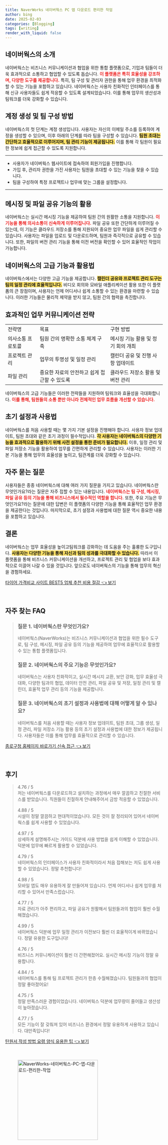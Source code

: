 ```yaml
---
title: NaverWorks 네이버웍스 PC 앱 다운로드 편리한 작업
author: bing
date: 2025-02-03
categories: [Blogging]
tags: [writing]
render_with_liquid: false
---
```



<h2 id='네이버웍스_소개'>네이버웍스의 소개</h2>

<p>네이버웍스는 비즈니스 커뮤니케이션과 협업을 위한 통합 플랫폼으로, 기업과 팀들이 더욱 효과적으로 소통하고 협업할 수 있도록 돕습니다. <b><span style="color: #ee2323;">이 플랫폼은 특히 효율성을 강조하며, 다양한 도구를 제공합니다.</span></b> 특히, 팀 구성 및 관리자 권한을 통해 업무 환경을 최적화할 수 있는 기능을 포함하고 있습니다. 네이버웍스는 사용자 친화적인 인터페이스를 통해 신규 사용자들도 쉽게 적응할 수 있도록 설계되었습니다. 이를 통해 업무의 생산성과 팀워크를 더욱 강화할 수 있습니다.</p>

<h2 id='계정_생성과_팀_구성'>계정 생성 및 팀 구성 방법</h2>

<p>네이버웍스의 첫 단계는 계정 생성입니다. 사용자는 자신의 이메일 주소를 등록하여 계정을 생성할 수 있으며, 이후 아래의 단계를 따라 팀을 구성할 수 있습니다. <b><span style="background-color: #ffe066;">팀원 초대는 간단하고 효율적으로 이루어지며, 팀 관리 기능이 제공됩니다.</span></b> 이를 통해 각 팀원이 필요한 정보에 쉽게 접근할 수 있도록 지원합니다.</p>

<hr />

<ul>
    <li>사용자가 네이버웍스 웹사이트에 접속하여 회원가입을 진행합니다.</li>
    <li>가입 후, 관리자 권한을 가진 사용자는 팀원을 초대할 수 있는 기능을 찾을 수 있습니다.</li>
    <li>팀을 구성하여 특정 프로젝트나 업무에 맞는 그룹을 설정합니다.</li>
</ul>

<hr />

<h2 id='메시징_및_파일_공유_기능'>메시징 및 파일 공유 기능의 활용</h2>

<p>네이버웍스는 실시간 메시징 기능을 제공하여 팀원 간의 원활한 소통을 지원합니다. <b><span style="color: #ee2323;">이 기능을 통해 의사소통이 신속하게 이루어집니다.</span></b> 파일 공유 또한 간단하게 이루어질 수 있는데, 이 기능은 클라우드 저장소를 통해 지원되어 중요한 업무 파일을 쉽게 관리할 수 있습니다. 사용자는 파일을 업로드 및 다운로드하며, 팀원과 즉각적으로 공유할 수 있습니다. 또한, 파일의 버전 관리 기능을 통해 이전 버전을 확인할 수 있어 효율적인 작업이 가능합니다.</p>

<h2 id='네이버웍스의_고급_기능'>네이버웍스의 고급 기능과 활용법</h2>

<p>네이버웍스에서는 다양한 고급 기능을 제공합니다. <b><span style="background-color: #ffe066;">캘린더 공유와 프로젝트 관리 도구는 팀의 일정 관리에 효율적입니다.</span></b> 비디오 회의와 모바일 애플리케이션 활용 또한 이 플랫폼의 큰 장점이며, 사용자는 언제 어디서나 쉽게 소통할 수 있는 환경을 마련할 수 있습니다. 이러한 기능들은 물리적 제약을 받지 않고, 팀원 간의 협력을 촉진합니다.</p>

<h2 id='업무_커뮤니케이션_전략'>효과적인 업무 커뮤니케이션 전략</h2>

<table>
    <tr>
        <td>전략명</td>
        <td>목표</td>
        <td>구현 방법</td>
    </tr>
    <tr>
        <td>의사소통 프로토콜</td>
        <td>팀원 간의 명확한 소통 체계 구축</td>
        <td>메시징 기능 활용 및 정기 회의 개최</td>
    </tr>
    <tr>
        <td>프로젝트 관리</td>
        <td>업무의 투명성 및 일정 관리</td>
        <td>캘린더 공유 및 진행 사항 업데이트</td>
    </tr>
    <tr>
        <td>파일 관리</td>
        <td>중요한 자료의 안전하고 쉽게 접근할 수 있도록</td>
        <td>클라우드 저장소 활용 및 버전 관리</td>
    </tr>
</table>

<p>네이버웍스의 고급 기능들은 이러한 전략들을 지원하여 팀워크와 효율성을 극대화합니다. <b><span style="color: #ee2323;">이를 통해, 팀원들의 소통 뿐만 아니라 전체적인 업무 흐름을 개선할 수 있습니다.</span></b></p>

<h2 id='초기_설정과_사용법'>초기 설정과 사용법</h2>

<p>네이버웍스를 처음 사용할 때는 몇 가지 기본 설정을 진행해야 합니다. 사용자 정보 업데이트, 팀원 초대와 같은 초기 과정이 필수적입니다. <b><span style="background-color: #ffe066;">각 사용자는 네이버웍스의 다양한 기능을 효과적으로 활용하기 위해 사전 설정을 통한 준비가 필요합니다.</span></b> 이후, 일정 관리 및 파일 저장소 기능을 활용하여 업무를 간편하게 관리할 수 있습니다. 사용자는 이러한 기본 기능을 통해 업무의 효율성을 높이고, 팀관계를 더욱 강화할 수 있습니다.</p>

<h2 id='자주_묻는_질문'>자주 묻는 질문</h2>

<p>사용자들은 종종 네이버웍스에 대해 여러 가지 질문을 가지고 있습니다. 네이버웍스란 무엇인가요?라는 질문은 자주 접할 수 있는 내용입니다. <b><span style="color: #ee2323;">네이버웍스는 팀 구성, 메시징, 파일 공유 등의 기능을 통해 비즈니스에서 필수적인 역할을 합니다.</span></b> 또한, 주요 기능은 무엇인가요?라는 질문에 대한 답변은 이 플랫폼의 다양한 기능을 통해 효율적인 업무 환경을 제공한다는 것입니다. 마지막으로, 초기 설정과 사용법에 대한 질문 역시 중요한 내용을 포함하고 있습니다.</p>

<h2 id='결론'>결론</h2>

<p>네이버웍스는 업무 효율성을 높이고팀워크를 강화하는 데 도움을 주는 훌륭한 도구입니다. <b><span style="background-color: #ffe066;">사용자는 다양한 기능을 통해 자신과 팀의 성과를 극대화할 수 있습니다.</span></b> 따라서 이 플랫폼을 통해 비즈니스 커뮤니케이션을 개선하고, 프로젝트 관리 및 협업을 보다 효과적으로 이끌어 나갈 수 있을 것입니다. 앞으로도 네이버웍스의 기능을 통해 업무의 혁신을 경험하세요.</p>


<p><a class="click-button" title="타이어 가격비교 사이트 BEST5 업체 추천 비용 절감" href="https://purplelist.github.io/posts/%ED%83%80%EC%9D%B4%EC%96%B4-%EA%B0%80%EA%B2%A9%EB%B9%84%EA%B5%90-%EC%82%AC%EC%9D%B4%ED%8A%B8-BEST5-%EC%97%85%EC%B2%B4-%EC%B6%94%EC%B2%9C-%EB%B9%84%EC%9A%A9-%EC%A0%88%EA%B0%90/" rel="dofollow">타이어 가격비교 사이트 BEST5 업체 추천 비용 절감 👈 보기</a></p><br>
<h2 id='자주_찾는_FAQ'>자주 찾는 FAQ</h2>
<div itemscope="" itemtype="https://schema.org/FAQPage"> 
<blockquote> 
<div itemscope="" itemprop="mainEntity" itemtype="https://schema.org/Question"> 
<h3 itemprop="name">질문 1. 네이버웍스란 무엇인가요?</h3> 
<div itemscope="" itemprop="acceptedAnswer" itemtype="https://schema.org/Answer"> 
<span itemprop="text"> 
<p>네이버웍스(NaverWorks)는 비즈니스 커뮤니케이션과 협업을 위한 필수 도구로, 팀 구성, 메시징, 파일 공유 등의 기능을 제공하여 업무에 효율적으로 활용할 수 있는 통합 플랫폼입니다.</p> 
</span> 
</div> 
</div> 

<div itemscope="" itemprop="mainEntity" itemtype="https://schema.org/Question"> 
<h3 itemprop="name">질문 2. 네이버웍스의 주요 기능은 무엇인가요?</h3> 
<div itemscope="" itemprop="acceptedAnswer" itemtype="https://schema.org/Answer"> 
<span itemprop="text"> 
<p>네이버웍스는 사용자 친화적이고, 실시간 메시지 교환, 보안 강화, 업무 효율성 극대화, 다양한 팀과의 협업, 데이터 안전 관리, 파일 공유 및 저장, 일정 관리 및 캘린더, 효율적 업무 관리 등의 기능을 제공합니다.</p> 
</span> 
</div> 
</div> 

<div itemscope="" itemprop="mainEntity" itemtype="https://schema.org/Question"> 
<h3 itemprop="name">질문 3. 네이버웍스의 초기 설정과 사용법에 대해 어떻게 알 수 있나요?</h3> 
<div itemscope="" itemprop="acceptedAnswer" itemtype="https://schema.org/Answer"> 
<span itemprop="text"> 
<p>네이버웍스를 처음 사용할 때는 사용자 정보 업데이트, 팀원 초대, 그룹 생성, 일정 관리, 파일 저장소 기능 활용 등의 초기 설정과 사용법에 대한 정보가 제공됩니다. 사용자들은 이를 통해 업무를 효율적으로 관리할 수 있습니다.</p> 
</span> 
</div> 
</div> 
</blockquote> 
</div>
<p><a class="click-button" title="종로구청 홈페이지 바로가기 신속 접근" href="https://purplelist.github.io/posts/%EC%A2%85%EB%A1%9C%EA%B5%AC%EC%B2%AD-%ED%99%88%ED%8E%98%EC%9D%B4%EC%A7%80-%EB%B0%94%EB%A1%9C%EA%B0%80%EA%B8%B0-%EC%8B%A0%EC%86%8D-%EC%A0%91%EA%B7%BC/" rel="dofollow">종로구청 홈페이지 바로가기 신속 접근 👈 보기</a></p><br>
<h2 id='후기'>후기</h2>
<div itemscope itemtype="https://schema.org/Product">
  <blockquote>
  <div itemprop="review" itemscope itemtype="https://schema.org/Review">
      <div itemprop="reviewRating" itemscope itemtype="https://schema.org/Rating"> <span itemprop="ratingValue">4.76</span> / <span itemprop="bestRating">5</span> </div>
      <span itemprop="reviewBody">저는 네이버웍스를 다운로드하고 설치하는 과정에서 매우 깔끔하고 친절한 서비스를 받았습니다. 직원들이 친절하게 안내해주어서 금방 적응할 수 있었습니다.</span>
  </div>
  <br>
  <div itemprop="review" itemscope itemtype="https://schema.org/Review">
      <div itemprop="reviewRating" itemscope itemtype="https://schema.org/Rating"> <span itemprop="ratingValue">4.88</span> / <span itemprop="bestRating">5</span> </div>
      <span itemprop="reviewBody">시설이 정말 깔끔하고 현대적이었습니다. 모든 것이 잘 정리되어 있어서 네이버웍스를 쉽게 사용할 수 있었습니다.</span>
  </div>
  <br>
  <div itemprop="review" itemscope itemtype="https://schema.org/Review">
      <div itemprop="reviewRating" itemscope itemtype="https://schema.org/Rating"> <span itemprop="ratingValue">4.97</span> / <span itemprop="bestRating">5</span> </div>
      <span itemprop="reviewBody">상세하게 설명해주시는 가이드 덕분에 사용 방법을 쉽게 이해할 수 있었습니다. 덕분에 업무에 빠르게 활용할 수 있었습니다.</span>
  </div>
  <br>
  <div itemprop="review" itemscope itemtype="https://schema.org/Review">
      <div itemprop="reviewRating" itemscope itemtype="https://schema.org/Rating"> <span itemprop="ratingValue">4.79</span> / <span itemprop="bestRating">5</span> </div>
      <span itemprop="reviewBody">네이버웍스의 인터페이스가 사용자 친화적이라서 처음 접해보는 저도 쉽게 사용할 수 있었습니다. 정말 추천합니다!</span>
  </div>
  <br>
  <div itemprop="review" itemscope itemtype="https://schema.org/Review">
      <div itemprop="reviewRating" itemscope itemtype="https://schema.org/Rating"> <span itemprop="ratingValue">4.98</span> / <span itemprop="bestRating">5</span> </div>
      <span itemprop="reviewBody">모바일 앱도 매우 유용하게 잘 만들어져 있습니다. 언제 어디서나 쉽게 업무를 처리할 수 있어서 만족스럽습니다.</span>
  </div>
  <br>
  <div itemprop="review" itemscope itemtype="https://schema.org/Review">
      <div itemprop="reviewRating" itemscope itemtype="https://schema.org/Rating"> <span itemprop="ratingValue">4.77</span> / <span itemprop="bestRating">5</span> </div>
      <span itemprop="reviewBody">자료 관리가 아주 편리하고, 파일 공유가 원활해서 팀원들과의 협업이 훨씬 수월해졌습니다.</span>
  </div>
  <br>
  <div itemprop="review" itemscope itemtype="https://schema.org/Review">
      <div itemprop="reviewRating" itemscope itemtype="https://schema.org/Rating"> <span itemprop="ratingValue">4.99</span> / <span itemprop="bestRating">5</span> </div>
      <span itemprop="reviewBody">네이버웍스 덕분에 업무 일정 관리가 이전보다 훨씬 더 효율적이게 바뀌었습니다. 정말 유용한 도구입니다!</span>
  </div>
  <br>
  <div itemprop="review" itemscope itemtype="https://schema.org/Review">
      <div itemprop="reviewRating" itemscope itemtype="https://schema.org/Rating"> <span itemprop="ratingValue">4.76</span> / <span itemprop="bestRating">5</span> </div>
      <span itemprop="reviewBody">비즈니스 커뮤니케이션이 훨씬 더 간편해졌어요. 실시간 메시징 기능이 정말 유용합니다.</span>
  </div>
  <br>
  <div itemprop="review" itemscope itemtype="https://schema.org/Review">
      <div itemprop="reviewRating" itemscope itemtype="https://schema.org/Rating"> <span itemprop="ratingValue">4.84</span> / <span itemprop="bestRating">5</span> </div>
      <span itemprop="reviewBody">네이버웍스를 통해 팀 프로젝트 관리가 한층 수월해졌습니다. 팀원들과의 협업이 정말 좋아졌어요!</span>
  </div>
  <br>
  <div itemprop="review" itemscope itemtype="https://schema.org/Review">
      <div itemprop="reviewRating" itemscope itemtype="https://schema.org/Rating"> <span itemprop="ratingValue">4.75</span> / <span itemprop="bestRating">5</span> </div>
      <span itemprop="reviewBody">정말 만족스러운 경험이었습니다. 네이버웍스 덕분에 업무량이 줄어들고 생산성이 높아졌습니다.</span>
  </div>
  <br>
  <div itemprop="review" itemscope itemtype="https://schema.org/Review">
      <div itemprop="reviewRating" itemscope itemtype="https://schema.org/Rating"> <span itemprop="ratingValue">4.77</span> / <span itemprop="bestRating">5</span> </div>
      <span itemprop="reviewBody">모든 기능이 잘 갖춰져 있어 비즈니스 환경에서 정말 유용하게 사용하고 있습니다. 대만족입니다!</span>
  </div>
  </blockquote>
</div>
<p><a class="click-button" title="탄원서 작성 방법 요령 양식 유용한 팁" href="https://purplelist.github.io/posts/%ED%83%84%EC%9B%90%EC%84%9C-%EC%9E%91%EC%84%B1-%EB%B0%A9%EB%B2%95-%EC%9A%94%EB%A0%B9-%EC%96%91%EC%8B%9D-%EC%9C%A0%EC%9A%A9%ED%95%9C-%ED%8C%81/" rel="dofollow">탄원서 작성 방법 요령 양식 유용한 팁 👈 보기</a></p><br>
<figure class="image"><img src="https://purplelist.github.io/assets/img/thumbnail/NaverWorks-네이버웍스-PC-앱-다운로드-편리한-작업.webp" alt="NaverWorks-네이버웍스-PC-앱-다운로드-편리한-작업" width="256" height="256"></figure>